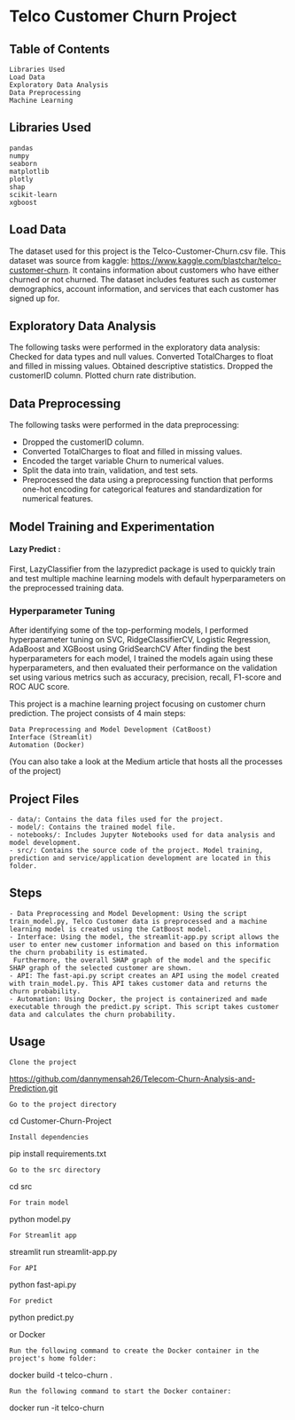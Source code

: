 # Telco Customer Churn Project

## Table of Contents

    Libraries Used
    Load Data
    Exploratory Data Analysis
    Data Preprocessing
    Machine Learning

## Libraries Used

    pandas
    numpy
    seaborn
    matplotlib
    plotly
    shap
    scikit-learn
    xgboost

## Load Data

The dataset used for this project is the Telco-Customer-Churn.csv file. This dataset was source from kaggle: https://www.kaggle.com/blastchar/telco-customer-churn. It contains information about customers who have either churned or not churned. The dataset includes features such as customer demographics, account information, and services that each customer has signed up for.

## Exploratory Data Analysis
The following tasks were performed in the exploratory data analysis:
    Checked for data types and null values.
    Converted TotalCharges to float and filled in missing values.
    Obtained descriptive statistics.
    Dropped the customerID column.
    Plotted churn rate distribution.

## Data Preprocessing

The following tasks were performed in the data preprocessing:
- Dropped the customerID column. 
- Converted TotalCharges to float and filled in missing values. 
- Encoded the target variable Churn to numerical values. 
- Split the data into train, validation, and test sets.
- Preprocessed the data using a preprocessing function that performs one-hot encoding for categorical features and standardization for numerical features.

## Model Training and Experimentation
#### Lazy Predict : 
First, LazyClassifier from the lazypredict package is used to quickly train and test multiple machine learning models with default hyperparameters on the preprocessed training data.

### Hyperparameter Tuning
After identifying some of the top-performing models, I performed hyperparameter tuning on SVC, RidgeClassifierCV, Logistic Regression, AdaBoost and XGBoost using GridSearchCV
After finding the best hyperparameters for each model, I trained the models again using these hyperparameters, and then evaluated their performance on the validation set using various metrics such as accuracy, precision, recall, F1-score and ROC AUC score.






This project is a machine learning project focusing on customer churn prediction. The project consists of 4 main steps:

    Data Preprocessing and Model Development (CatBoost)
    Interface (Streamlit)
    Automation (Docker)

(You can also take a look at the Medium article that hosts all the processes of the project)


## Project Files

    - data/: Contains the data files used for the project.
    - model/: Contains the trained model file.
    - notebooks/: Includes Jupyter Notebooks used for data analysis and model development.
    - src/: Contains the source code of the project. Model training, prediction and service/application development are located in this folder.

## Steps

    - Data Preprocessing and Model Development: Using the script train_model.py, Telco Customer data is preprocessed and a machine learning model is created using the CatBoost model.
    - Interface: Using the model, the streamlit-app.py script allows the user to enter new customer information and based on this information the churn probability is estimated. 
     Furthermore, the overall SHAP graph of the model and the specific SHAP graph of the selected customer are shown.
    - API: The fast-api.py script creates an API using the model created with train_model.py. This API takes customer data and returns the churn probability.
    - Automation: Using Docker, the project is containerized and made executable through the predict.py script. This script takes customer data and calculates the churn probability.

## Usage

    Clone the project

https://github.com/dannymensah26/Telecom-Churn-Analysis-and-Prediction.git

    Go to the project directory

cd Customer-Churn-Project

    Install dependencies

pip install requirements.txt

    Go to the src directory

cd src

    For train model

python model.py

    For Streamlit app

streamlit run streamlit-app.py

    For API

python fast-api.py

    For predict

python predict.py

or Docker

    Run the following command to create the Docker container in the project's home folder:

  docker build -t telco-churn .

    Run the following command to start the Docker container:

  docker run -it telco-churn

